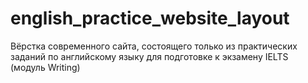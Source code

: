 # english_practice_website_layout
Вёрстка современного сайта, состоящего только из практических заданий по английскому языку для подготовке к экзамену IELTS (модуль Writing)
